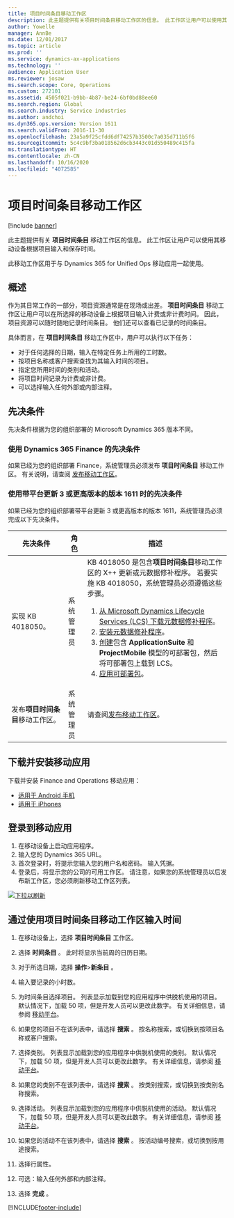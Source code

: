 ```yaml
---
title: 项目时间条目移动工作区
description: 此主题提供有关项目时间条目移动工作区的信息。 此工作区让用户可以使用其移动设备根据项目输入和保存时间。
author: Yowelle
manager: AnnBe
ms.date: 12/01/2017
ms.topic: article
ms.prod: ''
ms.service: dynamics-ax-applications
ms.technology: ''
audience: Application User
ms.reviewer: josaw
ms.search.scope: Core, Operations
ms.custom: 272101
ms.assetid: 4505f021-b9bb-4b87-be24-6bf0bd88ee60
ms.search.region: Global
ms.search.industry: Service industries
ms.author: andchoi
ms.dyn365.ops.version: Version 1611
ms.search.validFrom: 2016-11-30
ms.openlocfilehash: 23a5a9f25cfdd6df74257b3500c7a035d711b5f6
ms.sourcegitcommit: 5c4c9bf3ba018562d6cb3443c01d550489c415fa
ms.translationtype: HT
ms.contentlocale: zh-CN
ms.lasthandoff: 10/16/2020
ms.locfileid: "4072585"
---
```

# <a name="project-time-entry-mobile-workspace"></a>项目时间条目移动工作区

[!include [banner](../includes/banner.md)]

此主题提供有关 **项目时间条目** 移动工作区的信息。 此工作区让用户可以使用其移动设备根据项目输入和保存时间。

此移动工作区用于与 Dynamics 365 for Unified Ops 移动应用一起使用。 

## <a name="overview"></a>概述
作为其日常工作的一部分，项目资源通常是在现场或出差。 **项目时间条目** 移动工作区让用户可以在所选择的移动设备上根据项目输入计费或非计费时间。 因此，项目资源可以随时随地记录时间条目。 他们还可以查看已记录的时间条目。 

具体而言，在 **项目时间条目** 移动工作区中，用户可以执行以下任务：

-   对于任何选择的日期，输入在特定任务上所用的工时数。
-   按项目名称或客户搜索查找为其输入时间的项目。
-   指定您所用时间的类别和活动。
-   将项目时间记录为计费或非计费。
-   可以选择输入任何外部或内部注释。

## <a name="prerequisites"></a>先决条件
先决条件根据为您的组织部署的 Microsoft Dynamics 365 版本不同。

### <a name="prerequisites-if-you-use-dynamics-365-finance"></a>使用 Dynamics 365 Finance 的先决条件
如果已经为您的组织部署 Finance，系统管理员必须发布 **项目时间条目** 移动工作区。 有关说明，请查阅 [发布移动工作区](https://docs.microsoft.com/dynamics365/fin-ops-core/dev-itpro/mobile-apps/publish-mobile-workspace)。

### <a name="prerequisites-if-you-use-version-1611-with-platform-update-3-or-later"></a>使用带平台更新 3 或更高版本的版本 1611 时的先决条件
如果已经为您的组织部署带平台更新 3 或更高版本的版本 1611，系统管理员必须完成以下先决条件。 

<table>
<thead>
<tr class="header">
<th>先决条件</th>
<th>角色</th>
<th>描述</th>
</tr>
</thead>
<tbody>
<tr class="odd">

<td>实现 KB 4018050。</td>
<td>系统管理员</td>
<td>KB 4018050 是包含<strong>项目时间条目</strong>移动工作区的 X++ 更新或元数据修补程序。 若要实施 KB 4018050，系统管理员必须遵循这些步骤。
<ol>
<li><a href="https://docs.microsoft.com/dynamics365/fin-ops-core/dev-itpro/migration-upgrade/download-hotfix-lcs">从 Microsoft Dynamics Lifecycle Services (LCS) 下载元数据修补程序</a>。</li>
<li><a href="https://docs.microsoft.com/dynamics365/fin-ops-core/dev-itpro/migration-upgrade/install-metadata-hotfix-package">安装元数据修补程序</a>。</li>
<li><a href="https://docs.microsoft.com/dynamics365/fin-ops-core/dev-itpro/deployment/create-apply-deployable-package">创建</a>包含 <strong>ApplicationSuite</strong> 和 <strong>ProjectMobile</strong> 模型的可部署包，然后将可部署包上载到 LCS。</li>
<li><a href="https://docs.microsoft.com/dynamics365/fin-ops-core/dev-itpro/deployment/apply-deployable-package-system">应用可部署包</a>。</li>

</ol></td>
</tr>
<tr class="even">
<td>发布<strong>项目时间条目</strong>移动工作区。</td>
<td>系统管理员</td>
<td>请查阅<a href="https://docs.microsoft.com/dynamics365/fin-ops-core/dev-itpro/mobile-apps/publish-mobile-workspace">发布移动工作区</a>。</td>
</tr>
</tbody>
</table>

## <a name="download-and-install-the-mobile-app"></a>下载并安装移动应用

下载并安装 Finance and Operations 移动应用：

-   [适用于 Android 手机](https://go.microsoft.com/fwlink/?linkid=850662)
-   [适用于 iPhones](https://go.microsoft.com/fwlink/?linkid=850663)

## <a name="sign-in-to-the-mobile-app"></a>登录到移动应用
1.  在移动设备上启动应用程序。
2.  输入您的 Dynamics 365 URL。
3.  首次登录时，将提示您输入您的用户名和密码。 输入凭据。
4.  登录后，将显示您的公司的可用工作区。 请注意，如果您的系统管理员以后发布新工作区，您必须刷新移动工作区列表。

[![下拉以刷新](./media/pull-to-refresh-list-of-workspaces-183x300.png)](./media/pull-to-refresh-list-of-workspaces.png)

## <a name="enter-time-by-using-the-project-time-entry-mobile-workspace"></a>通过使用项目时间条目移动工作区输入时间
1.  在移动设备上，选择 **项目时间条目** 工作区。
2.  选择 **时间条目** 。 此时将显示当前周的日历日期。
3.  对于所选日期，选择 **操作**&gt;**新条目** 。
4.  输入要记录的小时数。
5.  为时间条目选择项目。 列表显示加载到您的应用程序中供脱机使用的项目。 默认情况下，加载 50 项，但是开发人员可以更改此数字。 有关详细信息，请参阅 [移动平台](https://docs.microsoft.com/dynamics365/fin-ops-core/dev-itpro/mobile-apps/mobile-app-home-page)。
6.  如果您的项目不在该列表中，请选择 **搜索** 。 按名称搜索，或切换到按项目名称或客户搜索。
7.  选择类别。 列表显示加载到您的应用程序中供脱机使用的类别。 默认情况下，加载 50 项，但是开发人员可以更改此数字。 有关详细信息，请参阅 [移动平台](https://docs.microsoft.com/dynamics365/fin-ops-core/dev-itpro/mobile-apps/mobile-app-home-page)。
8.  如果您的类别不在该列表中，请选择 **搜索** 。 按类别搜索，或切换到按类别名称搜索。
9.  选择活动。 列表显示加载到您的应用程序中供脱机使用的活动。 默认情况下，加载 50 项，但是开发人员可以更改此数字。 有关详细信息，请参阅 [移动平台](https://docs.microsoft.com/dynamics365/fin-ops-core/dev-itpro/mobile-apps/mobile-app-home-page)。
10. 如果您的活动不在该列表中，请选择 **搜索** 。 按活动编号搜索，或切换到按用途搜索。

11. 选择行属性。
12. 可选：输入任何外部和内部注释。
13. 选择 **完成** 。


[!INCLUDE[footer-include](../includes/footer-banner.md)]